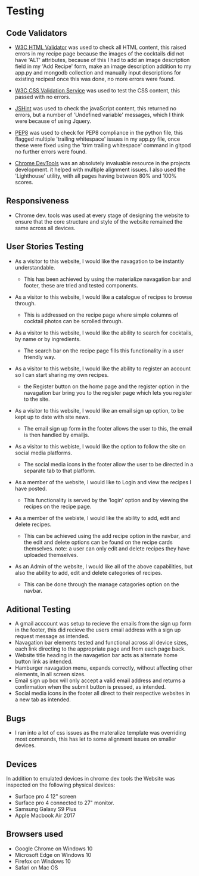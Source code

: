 
# Testing

## Code Validators

* [W3C HTML Validator](https://validator.w3.org/) was used to check all HTML content, this raised errors in my recipe page because the images of the cocktails did not have 'ALT' attributes, because of this I had to add an image description field in my 'Add Recipe' form, make an image description addition to my app.py and mongodb collection and manually input descriptions for existing recipes! once this was done, no more errors were found.

* [W3C CSS Validation Service](https://jigsaw.w3.org/css-validator/) was used to test the CSS content, this passed with no errors.

* [JSHint](https://jshint.com/) was used to check the javaScript content, this returned no errors, but a number of 'Undefined variable' messages, which I think were because of using Jquery.

* [PEP8](http://pep8online.com/) was used to check for PEP8 compliance in the python file, this flagged multiple 'trailing whitespace' issues in my app.py file, once these were fixed using the 'trim trailing whitespace' command in gitpod no further errors were found.

* [Chrome DevTools](https://developer.chrome.com/docs/devtools/) was an absolutely invaluable resource in the projects development. it helped with multiple alignment issues. I also used the 'Lighthouse' utility, with all pages having between 80% and 100% scores.  

## Responsiveness

* Chrome dev. tools was used at every stage of designing the website to ensure that the core structure and style of the website remained the same across all devices.

## User Stories Testing

* As a visitor to this website, I would like the navagation to be instantly understandable.
    - This has been achieved by using the materialize navagation bar and footer, these are tried and tested components. 
* As a visitor to this website, I would like a catalogue of recipes to browse through.
    - This is addressed on the recipe page where simple columns of cocktail photos can be scrolled through.
* As a visitor to this website, I would like the ability to search for cocktails, by name or by ingredients.
    - The search bar on the recipe page fills this functionality in a user friendly way.
* As a visitor to this website, I would like the ability to register an account so I can start sharing my own recipes.
    - the Register button on the home page and the register option in the navagation bar bring you to the register page which lets you register to the site. 
* As a visitor to this website, I would like an email sign up option, to be kept up to date with site news.
    - The email sign up form in the footer allows the user to this, the email is then handled by emailjs.
* As a visitor to this webiste, I would like the option to follow the site on social media platforms.
    - The social media icons in the footer allow the user to be directed in a separate tab to that platform.

* As a member of the website, I would like to Login and view the recipes I have posted.
    - This functionality is served by the 'login' option and by viewing the recipes on the recipe page.
* As a member of the webiste, I would like the ability to add, edit and delete recipes.
    - This can be achieved using the add recipe option in the navbar, and the edit and delete options can be found on the recipe cards themselves. note: a user can only edit and delete recipes they have uploaded themselves.

* As an Admin of the website, I would like all of the above capabilities, but also the ability to add, edit and delete categories of recipes.
    - This can be done through the manage catagories option on the navbar.

## Aditional Testing

* A gmail acccount was setup to recieve the emails from the sign up form in the footer, this did recieve the users email address with a sign up request message as intended.
* Navagation bar elements tested and functional across all device sizes, each link directing to the appropriate page
and from each page back.
* Website title heading in the navagetion bar acts as alternate home button link as intended.
* Hamburger navagation menu, expands correctly, without affecting other elements, in all screen sizes.
* Email sign up box will only accept a valid email address and returns a confirmation when the submit button is pressed, as intended.
* Social media icons in the footer all direct to their respective websites in a new tab as intended.

## Bugs 

* I ran into a lot of css issues as the materalize template was overriding most commands, this has let to some alignment issues on smaller devices.

## Devices 

In addition to emulated devices in chrome dev tools the Website was inspected on the following physical devices:
* Surface pro 4 12" screen
* Surface pro 4 connected to 27" monitor.
* Samsung Galaxy S9 Plus
* Apple Macbook Air 2017

## Browsers used
* Google Chrome on Windows 10
* Microsoft Edge on Windows 10
* Firefox on Windows 10
* Safari on Mac OS